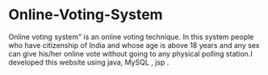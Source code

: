 # Online-Voting-System
Online voting system" is an online voting technique. In this system people who have citizenship of India and whose age is above 18 years and any sex can give his/her online vote without going to any physical polling station.I developed this website using java, MySQL , jsp .
